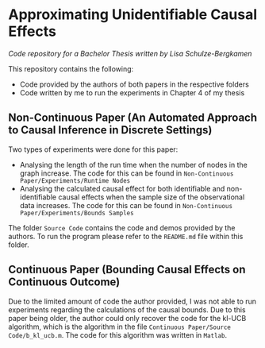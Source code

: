 # Approximating Unidentifiable Causal Effects
*Code repository for a Bachelor Thesis written by Lisa Schulze-Bergkamen*

This repository contains the following:
- Code provided by the authors of both papers in the respective folders
- Code written by me to run the experiments in Chapter 4 of my thesis

## Non-Continuous Paper (An Automated Approach to Causal Inference in Discrete Settings)
Two types of experiments were done for this paper:
- Analysing the length of the run time when the number of nodes in the graph increase. The code 
  for this can be found in `Non-Continuous Paper/Experiments/Runtime Nodes`
- Analysing the calculated causal effect for both identifiable and non-identifiable causal 
  effects when the sample size of the observational data increases. The code for this can be 
  found in `Non-Continuous Paper/Experiments/Bounds Samples`

The folder `Source Code` contains the code and demos provided by the authors. To run the program 
please refer to the `README.md` file within this folder.

## Continuous Paper (Bounding Causal Effects on Continuous Outcome)
Due to the limited amount of code the author provided, I was not able to run experiments 
regarding the calculations of the causal bounds. Due to this paper being older, the author 
could only recover the code for the kl-UCB algorithm, which is the algorithm in the file 
`Continuous Paper/Source Code/b_kl_ucb.m`. The code for this algorithm was written in `Matlab`.
